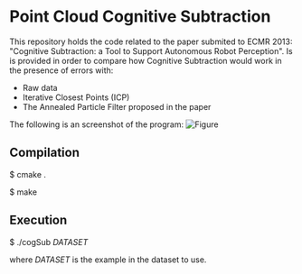 # Point Cloud Cognitive Subtraction

This repository holds the code related to the paper submited to ECMR 2013: "Cognitive Subtraction: a Tool to Support Autonomous Robot Perception".
Is is provided in order to compare how Cognitive Subtraction would work in the presence of errors with:
* Raw data
* Iterative Closest Points (ICP)
* The Annealed Particle Filter proposed in the paper

The following is an screenshot of the program:
![Figure](https://raw.github.com/ljmanso/pointCloudCS/master/example1.png "Figure 1")

## Compilation

$ cmake .

$ make

## Execution

$ ./cogSub *DATASET*

where *DATASET* is the example in the dataset to use.



